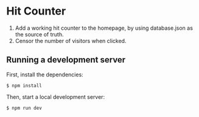 # Hit Counter

1. Add a working hit counter to the homepage, by using database.json as the source of truth.
2. Censor the number of visitors when clicked.

## Running a development server

First, install the dependencies:

```
$ npm install
```

Then, start a local development server:

```
$ npm run dev
```
